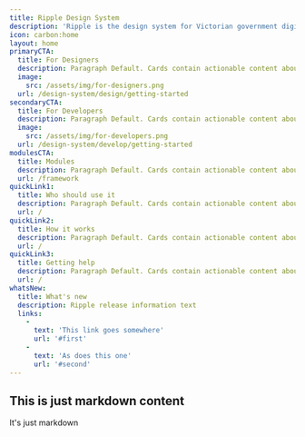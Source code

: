 ```yaml
---
title: Ripple Design System
description: 'Ripple is the design system for Victorian government digital products'
icon: carbon:home
layout: home
primaryCTA: 
  title: For Designers
  description: Paragraph Default. Cards contain actionable content about a single topic. These are usually grouped as similar style sets.
  image: 
    src: /assets/img/for-designers.png
  url: /design-system/design/getting-started
secondaryCTA: 
  title: For Developers
  description: Paragraph Default. Cards contain actionable content about a single topic. These are usually grouped as similar style sets.
  image:
    src: /assets/img/for-developers.png
  url: /design-system/develop/getting-started
modulesCTA: 
  title: Modules
  description: Paragraph Default. Cards contain actionable content about a single topic. These are usually grouped as similar style sets.
  url: /framework
quickLink1: 
  title: Who should use it
  description: Paragraph Default. Cards contain actionable content about a single topic. These are usually grouped as similar style sets.
  url: /
quickLink2: 
  title: How it works
  description: Paragraph Default. Cards contain actionable content about a single topic. These are usually grouped as similar style sets.
  url: /
quickLink3: 
  title: Getting help
  description: Paragraph Default. Cards contain actionable content about a single topic. These are usually grouped as similar style sets.
  url: /
whatsNew: 
  title: What's new
  description: Ripple release information text
  links:
    - 
      text: 'This link goes somewhere'
      url: '#first'
    - 
      text: 'As does this one'
      url: '#second'
---
```


## This is just markdown content

It's just markdown
